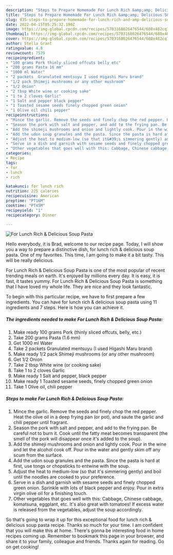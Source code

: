 ```yaml
---
description: "Steps to Prepare Homemade For Lunch Rich &amp;amp; Delicious Soup Pasta"
title: "Steps to Prepare Homemade For Lunch Rich &amp;amp; Delicious Soup Pasta"
slug: 935-steps-to-prepare-homemade-for-lunch-rich-and-amp-delicious-soup-pasta
date: 2022-04-15T05:25:32.190Z
image: https://img-global.cpcdn.com/recipes/5703168026476544/680x482cq70/for-lunch-rich-delicious-soup-pasta-recipe-main-photo.jpg
thumbnail: https://img-global.cpcdn.com/recipes/5703168026476544/680x482cq70/for-lunch-rich-delicious-soup-pasta-recipe-main-photo.jpg
cover: https://img-global.cpcdn.com/recipes/5703168026476544/680x482cq70/for-lunch-rich-delicious-soup-pasta-recipe-main-photo.jpg
author: Stella Grant
ratingvalue: 4.8
reviewcount: 7579
recipeingredient:
- "100 grams Pork thinly sliced offcuts belly etc"
- "200 grams Pasta 16 mm"
- "1000 ml Water"
- "2 packets  Granulated mentsuyu I used Higashi Maru brand"
- "1/2 pack Shimeji mushrooms or any other mushroom"
- "1/2 Onion"
- "2 tbsp White wine or cooking sake"
- "1 to 2 cloves Garlic"
- "1 Salt and pepper black pepper"
- "1 Toasted sesame seeds finely chopped green onion"
- "1 Olive oil chili pepper"
recipeinstructions:
- "Mince the garlic. Remove the seeds and finely chop the red pepper. Heat the olive oil in a deep frying pan (or pot), and saute the garlic and chili pepper until fragrant."
- "Season the pork with salt and pepper, and add to the frying pan. Be careful not to burn it. Cook until the fatty meat becomes transparent (the smell of the pork will disappear once it&#39;s added to the soup)."
- "Add the shimeji mushrooms and onion and lightly cook. Pour in the wine and let the alcohol cook off. Pour in the water and gently skim off any scum from the surface."
- "Add the udon soup granules and the pasta. Since the pasta is hard at first, use tongs or chopsticks to entwine with the soup."
- "Adjust the heat to medium-low (so that it&#39;s simmering gently) and boil until the noodles are cooked to your preference."
- "Serve in a dish and garnish with sesame seeds and finely chopped green onion. Sprinkle with lots of black pepper and enjoy. Pour in extra virgin olive oil for a finishing touch."
- "Other vegetables that goes well with this: Cabbage, Chinese cabbage, komatsuna, eggplant, etc. It&#39;s also great with tomatoes! If excess water is released from the vegetables, adjust the soup accordingly."
categories:
- Recipe
tags:
- for
- lunch
- rich

katakunci: for lunch rich 
nutrition: 225 calories
recipecuisine: American
preptime: "PT16M"
cooktime: "PT45M"
recipeyield: "1"
recipecategory: Dinner

---
```



![For Lunch Rich &amp; Delicious Soup Pasta](https://img-global.cpcdn.com/recipes/5703168026476544/680x482cq70/for-lunch-rich-delicious-soup-pasta-recipe-main-photo.jpg)

Hello everybody, it is Brad, welcome to our recipe page. Today, I will show you a way to prepare a distinctive dish, for lunch rich &amp; delicious soup pasta. One of my favorites. This time, I am going to make it a bit tasty. This will be really delicious.

For Lunch Rich &amp; Delicious Soup Pasta is one of the most popular of recent trending meals on earth. It's enjoyed by millions every day. It is easy, it is fast, it tastes yummy. For Lunch Rich &amp; Delicious Soup Pasta is something that I have loved my whole life. They are nice and they look fantastic.




To begin with this particular recipe, we have to first prepare a few ingredients. You can have for lunch rich &amp; delicious soup pasta using 11 ingredients and 7 steps. Here is how you can achieve it.

<!--inarticleads1-->

##### The ingredients needed to make For Lunch Rich &amp; Delicious Soup Pasta:

1. Make ready 100 grams Pork (thinly sliced offcuts, belly, etc.)
1. Take 200 grams Pasta (1.6 mm)
1. Get 1000 ml Water
1. Take 2 packets  Granulated mentsuyu (I used Higashi Maru brand)
1. Make ready 1/2 pack Shimeji mushrooms (or any other mushroom)
1. Get 1/2 Onion
1. Take 2 tbsp White wine (or cooking sake)
1. Take 1 to 2 cloves Garlic
1. Make ready 1 Salt and pepper, black pepper
1. Make ready 1 Toasted sesame seeds, finely chopped green onion
1. Take 1 Olive oil, chili pepper




<!--inarticleads2-->

##### Steps to make For Lunch Rich &amp; Delicious Soup Pasta:

1. Mince the garlic. Remove the seeds and finely chop the red pepper. Heat the olive oil in a deep frying pan (or pot), and saute the garlic and chili pepper until fragrant.
1. Season the pork with salt and pepper, and add to the frying pan. Be careful not to burn it. Cook until the fatty meat becomes transparent (the smell of the pork will disappear once it&#39;s added to the soup).
1. Add the shimeji mushrooms and onion and lightly cook. Pour in the wine and let the alcohol cook off. Pour in the water and gently skim off any scum from the surface.
1. Add the udon soup granules and the pasta. Since the pasta is hard at first, use tongs or chopsticks to entwine with the soup.
1. Adjust the heat to medium-low (so that it&#39;s simmering gently) and boil until the noodles are cooked to your preference.
1. Serve in a dish and garnish with sesame seeds and finely chopped green onion. Sprinkle with lots of black pepper and enjoy. Pour in extra virgin olive oil for a finishing touch.
1. Other vegetables that goes well with this: Cabbage, Chinese cabbage, komatsuna, eggplant, etc. It&#39;s also great with tomatoes! If excess water is released from the vegetables, adjust the soup accordingly.




So that's going to wrap it up for this exceptional food for lunch rich &amp; delicious soup pasta recipe. Thanks so much for your time. I am confident that you will make this at home. There's gonna be interesting food in home recipes coming up. Remember to bookmark this page in your browser, and share it to your family, colleague and friends. Thanks again for reading. Go on get cooking!
